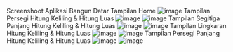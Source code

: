Screenshoot Aplikasi Bangun Datar
Tampilan Home
![image](https://github.com/Ibrazaa/Bangun_Datar/assets/115200230/759f1fba-27ef-4216-93e9-2ea6a3550bb4)
Tampilan Persegi Hitung Keliling & Hitung Luas
![image](https://github.com/Ibrazaa/Bangun_Datar/assets/115200230/4ebc3188-fac1-46fa-8568-28637372b129)
![image](https://github.com/Ibrazaa/Bangun_Datar/assets/115200230/c763be2c-0723-41ac-b65f-cb420ade0dce)
Tampilan Segitiga Panjang Hitung Keliling & Hitung Luas
![image](https://github.com/Ibrazaa/Bangun_Datar/assets/115200230/f9b8e802-9d8d-483c-a0d5-f431c3607b85)
![image](https://github.com/Ibrazaa/Bangun_Datar/assets/115200230/8f6ade9c-46c9-416b-9664-b0dc7ad5ea99)
Tampilan Lingkaran Hitung Keliling & Hitung Luas
![image](https://github.com/Ibrazaa/Bangun_Datar/assets/115200230/7e354aae-ada6-4581-bd5c-140cb97f7d87)
![image](https://github.com/Ibrazaa/Bangun_Datar/assets/115200230/a29c995e-eb8c-4158-adf0-b1654e70a552)
Tampilan Persegi Panjang Hitung Keliling & Hitung Luas
![image](https://github.com/Ibrazaa/Bangun_Datar/assets/115200230/ec7ddf40-716c-4157-ad0a-276ad3868c41)
![image](https://github.com/Ibrazaa/Bangun_Datar/assets/115200230/ab1a1bae-d245-463e-bd8e-5d885954a156)
